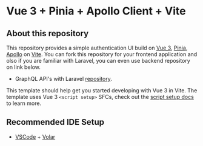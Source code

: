 # Vue 3 + Pinia + Apollo Client + Vite

## About this repository
This repository provides a simple authentication UI build on [Vue 3](https://v3.vuejs.org/guide/introduction.html), [Pinia](https://pinia.esm.dev/introduction.html), [Apollo](https://v4.apollo.vuejs.org/guide/) on [Vite](https://vitejs.dev/guide/). You can fork this repository for your frontend application and olso if you are familiar with Laravel, you can even use backend repository on link below.

- GraphQL API's with Laravel [repository](https://github.com/lindritkrasniqi/graphql-with-laravel).

This template should help get you started developing with Vue 3 in Vite. The template uses Vue 3 `<script setup>` SFCs, check out the [script setup docs](https://v3.vuejs.org/api/sfc-script-setup.html#sfc-script-setup) to learn more.

## Recommended IDE Setup

- [VSCode](https://code.visualstudio.com/) + [Volar](https://marketplace.visualstudio.com/items?itemName=johnsoncodehk.volar)
